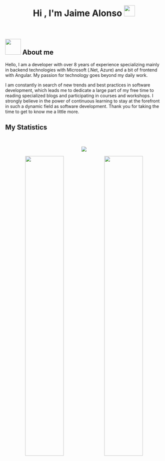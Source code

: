 <h1 align="center">Hi , I'm Jaime Alonso <img src="https://media.giphy.com/media/hvRJCLFzcasrR4ia7z/giphy.gif" width="35"></h1>
<br>

## <picture><img src = "https://github.com/7oSkaaa/7oSkaaa/blob/main/Images/about_me.gif?raw=true" width = 50px></picture> About me

<p>Hello, I am a developer with over 8 years of experience specializing mainly in backend technologies with Microsoft (.Net, Azure) and a bit of frontend with Angular. My passion for technology goes beyond my daily work.</p>
<p></p>I am constantly in search of new trends and best practices in software development, which leads me to dedicate a large part of my free time to reading specialized blogs and participating in courses and workshops. I strongly believe in the power of continuous learning to stay at the forefront in such a dynamic field as software development. Thank you for taking the time to get to know me a little more.</p>

## My Statistics

<br/>
<p align="center">
   <img src="https://github-readme-streak-stats.herokuapp.com/?user=Jaime-Alonso&theme=tokyonight&hide_border=true" />  
</p>
<p align="center">
  <img width="49.5%" src="https://github-readme-stats.vercel.app/api/top-langs/?username=Jaime-Alonso&theme=tokyonight&langs_count=8" />    
  <img width="49.5%" src="https://github-readme-stats.vercel.app/api?username=Jaime-Alonso&show_icons=true&theme=tokyonight&hide_border=true" />
</p>
<p align="center">
  
</p>
<p align="center">
  
    
</p>

<br>


